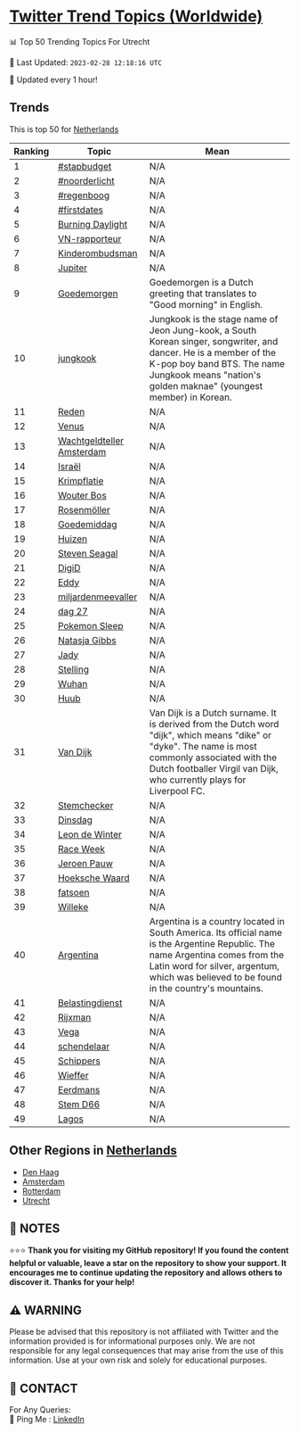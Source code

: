 [Twitter Trend Topics (Worldwide)](https://github.com/ErcinDedeoglu/Twitter-Trend-Topics)
==========


📊 Top 50 Trending Topics For Utrecht

📆 Last Updated: `2023-02-28 12:18:16 UTC`

🔧 Updated every 1 hour!


## Trends

This is top 50 for [Netherlands](</Netherlands>)

| Ranking | Topic | Mean |
| ------- | ------------ | ------------ |
| 1 | [#stapbudget](http://twitter.com/search?q=%23stapbudget) | N/A |
| 2 | [#noorderlicht](http://twitter.com/search?q=%23noorderlicht) | N/A |
| 3 | [#regenboog](http://twitter.com/search?q=%23regenboog) | N/A |
| 4 | [#firstdates](http://twitter.com/search?q=%23firstdates) | N/A |
| 5 | [Burning Daylight](http://twitter.com/search?q=Burning+Daylight) | N/A |
| 6 | [VN-rapporteur](http://twitter.com/search?q=VN-rapporteur) | N/A |
| 7 | [Kinderombudsman](http://twitter.com/search?q=Kinderombudsman) | N/A |
| 8 | [Jupiter](http://twitter.com/search?q=Jupiter) | N/A |
| 9 | [Goedemorgen](http://twitter.com/search?q=Goedemorgen) | Goedemorgen is a Dutch greeting that translates to "Good morning" in English. |
| 10 | [jungkook](http://twitter.com/search?q=jungkook) | Jungkook is the stage name of Jeon Jung-kook, a South Korean singer, songwriter, and dancer. He is a member of the K-pop boy band BTS. The name Jungkook means "nation's golden maknae" (youngest member) in Korean. |
| 11 | [Reden](http://twitter.com/search?q=Reden) | N/A |
| 12 | [Venus](http://twitter.com/search?q=Venus) | N/A |
| 13 | [Wachtgeldteller Amsterdam](http://twitter.com/search?q=Wachtgeldteller+Amsterdam) | N/A |
| 14 | [Israël](http://twitter.com/search?q=Isra%c3%abl) | N/A |
| 15 | [Krimpflatie](http://twitter.com/search?q=Krimpflatie) | N/A |
| 16 | [Wouter Bos](http://twitter.com/search?q=Wouter+Bos) | N/A |
| 17 | [Rosenmöller](http://twitter.com/search?q=Rosenm%c3%b6ller) | N/A |
| 18 | [Goedemiddag](http://twitter.com/search?q=Goedemiddag) | N/A |
| 19 | [Huizen](http://twitter.com/search?q=Huizen) | N/A |
| 20 | [Steven Seagal](http://twitter.com/search?q=Steven+Seagal) | N/A |
| 21 | [DigiD](http://twitter.com/search?q=DigiD) | N/A |
| 22 | [Eddy](http://twitter.com/search?q=Eddy) | N/A |
| 23 | [miljardenmeevaller](http://twitter.com/search?q=miljardenmeevaller) | N/A |
| 24 | [dag 27](http://twitter.com/search?q=dag+27) | N/A |
| 25 | [Pokemon Sleep](http://twitter.com/search?q=Pokemon+Sleep) | N/A |
| 26 | [Natasja Gibbs](http://twitter.com/search?q=Natasja+Gibbs) | N/A |
| 27 | [Jady](http://twitter.com/search?q=Jady) | N/A |
| 28 | [Stelling](http://twitter.com/search?q=Stelling) | N/A |
| 29 | [Wuhan](http://twitter.com/search?q=Wuhan) | N/A |
| 30 | [Huub](http://twitter.com/search?q=Huub) | N/A |
| 31 | [Van Dijk](http://twitter.com/search?q=Van+Dijk) | Van Dijk is a Dutch surname. It is derived from the Dutch word "dijk", which means "dike" or "dyke". The name is most commonly associated with the Dutch footballer Virgil van Dijk, who currently plays for Liverpool FC. |
| 32 | [Stemchecker](http://twitter.com/search?q=Stemchecker) | N/A |
| 33 | [Dinsdag](http://twitter.com/search?q=Dinsdag) | N/A |
| 34 | [Leon de Winter](http://twitter.com/search?q=Leon+de+Winter) | N/A |
| 35 | [Race Week](http://twitter.com/search?q=Race+Week) | N/A |
| 36 | [Jeroen Pauw](http://twitter.com/search?q=Jeroen+Pauw) | N/A |
| 37 | [Hoeksche Waard](http://twitter.com/search?q=Hoeksche+Waard) | N/A |
| 38 | [fatsoen](http://twitter.com/search?q=fatsoen) | N/A |
| 39 | [Willeke](http://twitter.com/search?q=Willeke) | N/A |
| 40 | [Argentina](http://twitter.com/search?q=Argentina) | Argentina is a country located in South America. Its official name is the Argentine Republic. The name Argentina comes from the Latin word for silver, argentum, which was believed to be found in the country's mountains. |
| 41 | [Belastingdienst](http://twitter.com/search?q=Belastingdienst) | N/A |
| 42 | [Rijxman](http://twitter.com/search?q=Rijxman) | N/A |
| 43 | [Vega](http://twitter.com/search?q=Vega) | N/A |
| 44 | [schendelaar](http://twitter.com/search?q=schendelaar) | N/A |
| 45 | [Schippers](http://twitter.com/search?q=Schippers) | N/A |
| 46 | [Wieffer](http://twitter.com/search?q=Wieffer) | N/A |
| 47 | [Eerdmans](http://twitter.com/search?q=Eerdmans) | N/A |
| 48 | [Stem D66](http://twitter.com/search?q=Stem+D66) | N/A |
| 49 | [Lagos](http://twitter.com/search?q=Lagos) | N/A |



## Other Regions in [Netherlands](</Netherlands>)

* [Den Haag](</Netherlands/Den Haag.md>)
* [Amsterdam](</Netherlands/Amsterdam.md>)
* [Rotterdam](</Netherlands/Rotterdam.md>)
* [Utrecht](</Netherlands/Utrecht.md>)



## 📝 NOTES

⭐⭐⭐ **Thank you for visiting my GitHub repository! If you found the content helpful or valuable, leave a star on the repository to show your support. It encourages me to continue updating the repository and allows others to discover it. Thanks for your help!**


## ⚠️ WARNING

Please be advised that this repository is not affiliated with Twitter and the information provided is for informational purposes only. We are not responsible for any legal consequences that may arise from the use of this information. Use at your own risk and solely for educational purposes.


## 📨 CONTACT

 For Any Queries:  
            🏓 Ping Me : [LinkedIn](https://www.linkedin.com/in/ercindedeoglu/)
